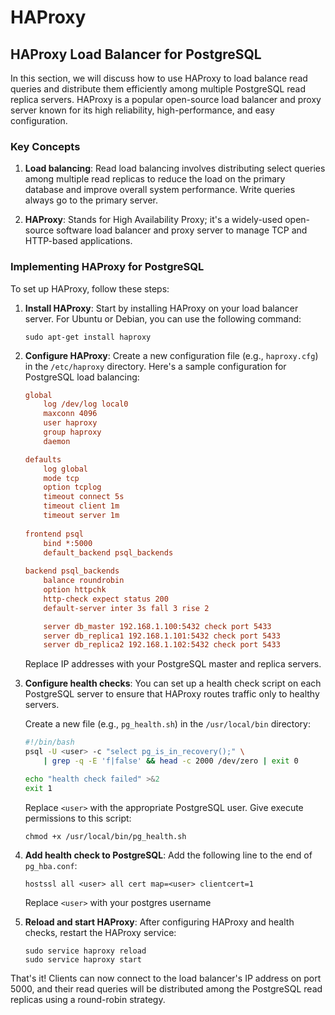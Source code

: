 # HAProxy

## HAProxy Load Balancer for PostgreSQL

In this section, we will discuss how to use HAProxy to load balance read queries and distribute them efficiently among multiple PostgreSQL read replica servers. HAProxy is a popular open-source load balancer and proxy server known for its high reliability, high-performance, and easy configuration.

### Key Concepts

1. **Load balancing**: Read load balancing involves distributing select queries among multiple read replicas to reduce the load on the primary database and improve overall system performance. Write queries always go to the primary server.

2. **HAProxy**: Stands for High Availability Proxy; it's a widely-used open-source software load balancer and proxy server to manage TCP and HTTP-based applications.

### Implementing HAProxy for PostgreSQL

To set up HAProxy, follow these steps:

1. **Install HAProxy**: Start by installing HAProxy on your load balancer server. For Ubuntu or Debian, you can use the following command:

   ```
   sudo apt-get install haproxy
   ```

2. **Configure HAProxy**: Create a new configuration file (e.g., `haproxy.cfg`) in the `/etc/haproxy` directory. Here's a sample configuration for PostgreSQL load balancing:

   ```ini
   global
       log /dev/log local0
       maxconn 4096
       user haproxy
       group haproxy
       daemon

   defaults
       log global
       mode tcp
       option tcplog
       timeout connect 5s
       timeout client 1m
       timeout server 1m
    
   frontend psql
       bind *:5000
       default_backend psql_backends
    
   backend psql_backends
       balance roundrobin
       option httpchk
       http-check expect status 200
       default-server inter 3s fall 3 rise 2

       server db_master 192.168.1.100:5432 check port 5433
       server db_replica1 192.168.1.101:5432 check port 5433
       server db_replica2 192.168.1.102:5432 check port 5433
   ```

   Replace IP addresses with your PostgreSQL master and replica servers.

3. **Configure health checks**: You can set up a health check script on each PostgreSQL server to ensure that HAProxy routes traffic only to healthy servers.

   Create a new file (e.g., `pg_health.sh`) in the `/usr/local/bin` directory:

   ```bash
   #!/bin/bash
   psql -U <user> -c "select pg_is_in_recovery();" \
       | grep -q -E 'f|false' && head -c 2000 /dev/zero | exit 0

   echo "health check failed" >&2
   exit 1
   ```

   Replace `<user>` with the appropriate PostgreSQL user. Give execute permissions to this script:

   ```
   chmod +x /usr/local/bin/pg_health.sh
   ```

4. **Add health check to PostgreSQL**: Add the following line to the end of `pg_hba.conf`:

   ```
   hostssl all <user> all cert map=<user> clientcert=1
   ```

   Replace `<user>` with your postgres username

5. **Reload and start HAProxy**: After configuring HAProxy and health checks, restart the HAProxy service:

   ```
   sudo service haproxy reload
   sudo service haproxy start
   ```

That's it! Clients can now connect to the load balancer's IP address on port 5000, and their read queries will be distributed among the PostgreSQL read replicas using a round-robin strategy.